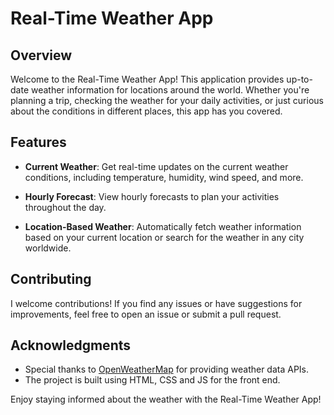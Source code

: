 # Real-Time Weather App

## Overview

Welcome to the Real-Time Weather App! This application provides up-to-date weather information for locations around the world. Whether you're planning a trip, checking the weather for your daily activities, or just curious about the conditions in different places, this app has you covered.

## Features

- **Current Weather**: Get real-time updates on the current weather conditions, including temperature, humidity, wind speed, and more.

- **Hourly Forecast**: View hourly forecasts to plan your activities throughout the day.

- **Location-Based Weather**: Automatically fetch weather information based on your current location or search for the weather in any city worldwide.

## Contributing

I welcome contributions! If you find any issues or have suggestions for improvements, feel free to open an issue or submit a pull request.

## Acknowledgments

- Special thanks to [OpenWeatherMap](https://openweathermap.org/) for providing weather data APIs.
- The project is built using HTML, CSS and JS for the front end.

Enjoy staying informed about the weather with the Real-Time Weather App!
